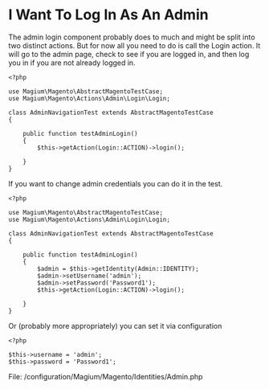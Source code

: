 # I Want To Log In As An Admin

The admin login component probably does to much and might be split into two distinct actions.  But for now all you need to do is call the Login action.  It will go to the admin page, check to see if you are logged in, and then log you in if you are not already logged in.

```
<?php

use Magium\Magento\AbstractMagentoTestCase;
use Magium\Magento\Actions\Admin\Login\Login;

class AdminNavigationTest extends AbstractMagentoTestCase
{

    public function testAdminLogin()
    {
        $this->getAction(Login::ACTION)->login();

    }
}
```

If you want to change admin credentials you can do it in the test.


```
<?php

use Magium\Magento\AbstractMagentoTestCase;
use Magium\Magento\Actions\Admin\Login\Login;

class AdminNavigationTest extends AbstractMagentoTestCase
{

    public function testAdminLogin()
    {
        $admin = $this->getIdentity(Admin::IDENTITY);
        $admin->setUsername('admin');
        $admin->setPassword('Password1');
        $this->getAction(Login::ACTION)->login();

    }
}
```

Or (probably more appropriately) you can set it via configuration

```
<?php

$this->username = 'admin';
$this->password = 'Password1';

```
File: /configuration/Magium/Magento/Identities/Admin.php